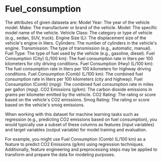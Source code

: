 # Fuel_consumption
The attributes of given dataseta are:
Model Year: The year of the vehicle model.
Make: The manufacturer or brand of the vehicle.
Model: The specific model name of the vehicle.
Vehicle Class: The category or type of vehicle (e.g., sedan, SUV, truck).
Engine Size (L): The displacement size of the vehicle's engine in liters.
Cylinders: The number of cylinders in the vehicle's engine.
Transmission: The type of transmission (e.g., automatic, manual).
Fuel Type: The type of fuel used by the vehicle (e.g., gasoline, diesel).
Fuel Consumption (City) (L/100 km): The fuel consumption rate in liters per 100 kilometers for city driving conditions.
Fuel Consumption (Hwy) (L/100 km): The fuel consumption rate in liters per 100 kilometers for highway driving conditions.
Fuel Consumption (Comb) (L/100 km): The combined fuel consumption rate in liters per 100 kilometers (city and highway).
Fuel Consumption (Comb) (mpg): The combined fuel consumption rate in miles per gallon (mpg).
CO2 Emissions (g/km): The carbon dioxide emissions in grams per kilometer emitted by the vehicle.
CO2 Rating: The rating or score based on the vehicle's CO2 emissions.
Smog Rating: The rating or score based on the vehicle's smog emissions.

When working with this dataset for machine learning tasks such as regression (e.g., predicting CO2 emissions based on fuel consumption), you would typically use a subset of these columns as features (input variables) and target variables (output variable) for model training and evaluation.

For example, you might use Fuel Consumption (Comb) (L/100 km) as a feature to predict CO2 Emissions (g/km) using regression techniques. Additionally, feature engineering and preprocessing steps may be applied to transform and prepare the data for modeling purposes.
